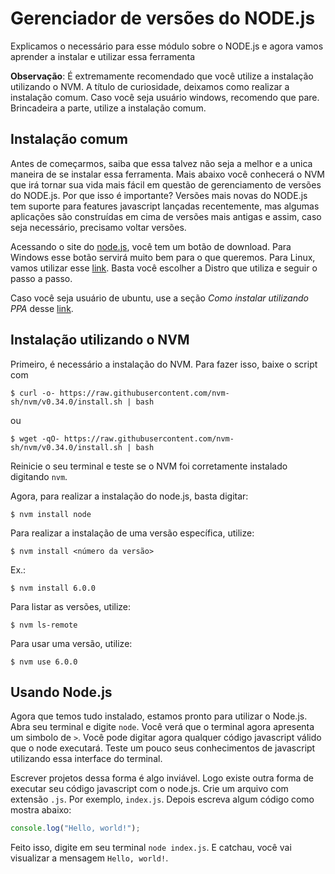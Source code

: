 # Gerenciador de versões do NODE.js

Explicamos o necessário para esse módulo sobre o NODE.js e agora vamos aprender a instalar e utilizar essa ferramenta

**Observação**: É extremamente recomendado que você utilize a instalação utilizando o NVM. A título de curiosidade, deixamos como realizar a instalação comum. Caso você seja usuário windows, recomendo que pare. Brincadeira a parte, utilize a instalação comum.

## Instalação comum

Antes de começarmos, saiba que essa talvez não seja a melhor e a unica maneira de se instalar essa ferramenta. Mais abaixo você conhecerá o NVM que irá tornar sua vida mais fácil em questão de gerenciamento de versões do NODE.js. Por que isso é importante? Versões mais novas do NODE.js tem suporte para features javascript lançadas recentemente, mas algumas aplicações são construídas em cima de versões mais antigas e assim, caso seja necessário, precisamo voltar versões.

Acessando o site do [node.js](https://nodejs.org/pt-br/), você tem um botão de download. Para Windows esse botão servirá muito bem para o que queremos. Para Linux, vamos utilizar esse [link](https://nodejs.org/pt-br/download/package-manager/). Basta você escolher a Distro que utiliza e seguir o passo a passo.

Caso você seja usuário de ubuntu, use a seção *Como instalar utilizando PPA* desse [link](https://www.digitalocean.com/community/tutorials/como-instalar-o-node-js-no-ubuntu-16-04-pt).

## Instalação utilizando o NVM

Primeiro, é necessário a instalação do NVM. Para fazer isso, baixe o script com

```shellscript
$ curl -o- https://raw.githubusercontent.com/nvm-sh/nvm/v0.34.0/install.sh | bash
```

ou 

```shellscript
$ wget -qO- https://raw.githubusercontent.com/nvm-sh/nvm/v0.34.0/install.sh | bash
```

Reinicie o seu terminal e teste se o NVM foi corretamente instalado digitando `nvm`.

Agora, para realizar a instalação do node.js, basta digitar:
```shellscript
$ nvm install node
```

Para realizar a instalação de uma versão específica, utilize:
```shellscript
$ nvm install <número da versão>
```

Ex.:
```shellscript
$ nvm install 6.0.0
```

Para listar as versões, utilize:
```shellscript
$ nvm ls-remote
```

Para usar uma versão, utilize:
```shellscript
$ nvm use 6.0.0
```

## Usando Node.js

Agora que temos tudo instalado, estamos pronto para utilizar o Node.js. Abra seu terminal e digite `node`.
Você verá que o terminal agora apresenta um simbolo de `>`. Você pode digitar agora qualquer código javascript válido que o node executará. Teste um pouco seus conhecimentos de javascript utilizando essa interface do terminal.

Escrever projetos dessa forma é algo inviável. Logo existe outra forma de executar seu código javascript com o node.js. Crie um arquivo com extensão `.js`. Por exemplo, `index.js`. Depois escreva algum código como mostra abaixo:

```js
console.log("Hello, world!");
```

Feito isso, digite em seu terminal `node index.js`. E catchau, você vai visualizar a mensagem `Hello, world!`.



